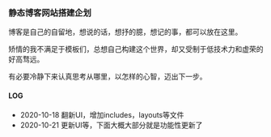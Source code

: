 ### 静态博客网站搭建企划

博客是自己的自留地，想说的话，想抒的臆，想记的事，都可以放在这里。

矫情的我不满足于模板们，总想自己构建这个世界，却又受制于低技术力和虚荣的好高骛远。

有必要冷静下来认真思考从哪里，以怎样的心智，迈出下一步。

#### LOG
* 2020-10-18 翻新UI，增加includes，layouts等文件
* 2020-10-21 更新UI等，下面大概大部分就是功能性更新了
